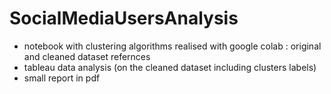 # SocialMediaUsersAnalysis

- notebook with clustering algorithms realised with google colab : original and cleaned dataset refernces 
- tableau data analysis (on the cleaned dataset including clusters labels)
- small report in pdf
